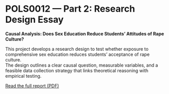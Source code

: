 # POLS0012 — Part 2: Research Design Essay  
**Causal Analysis: Does Sex Education Reduce Students’ Attitudes of Rape Culture?**

This project develops a research design to test whether exposure to comprehensive sex education reduces students’ acceptance of rape culture.  
The design outlines a clear causal question, measurable variables, and a feasible data collection strategy that links theoretical reasoning with empirical testing.  

[Read the full report (PDF)](part2_report.pdf)

